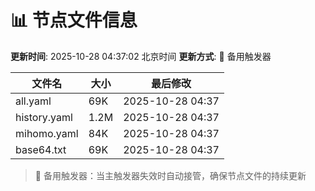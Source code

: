 # 📊 节点文件信息

**更新时间**: 2025-10-28 04:37:02 北京时间
**更新方式**: 🔄 备用触发器

| 文件名 | 大小 | 最后修改 |
|--------|------|----------|
| all.yaml | 69K | 2025-10-28 04:37 |
| history.yaml | 1.2M | 2025-10-28 04:37 |
| mihomo.yaml | 84K | 2025-10-28 04:37 |
| base64.txt | 69K | 2025-10-28 04:37 |

> 🔄 备用触发器：当主触发器失效时自动接管，确保节点文件的持续更新
